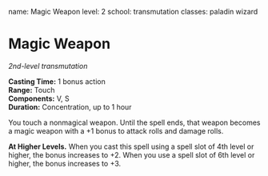 name: Magic Weapon
level: 2
school: transmutation
classes: paladin
         wizard

# Magic Weapon 
_2nd-level transmutation_ 

**Casting Time:** 1 bonus action    
**Range:** Touch    
**Components:** V, S    
**Duration:** Concentration, up to 1 hour 

You touch a nonmagical weapon. Until the spell ends, that weapon becomes a magic weapon with a +1 bonus to attack rolls and damage rolls. 

**At Higher Levels.** When you cast this spell using a spell slot of 4th level or higher, the bonus increases to +2. When you use a spell slot of 6th level or higher, the bonus increases to +3. 